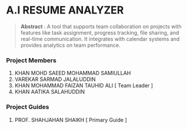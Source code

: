 # A.I RESUME ANALYZER

> **Abstract** : A tool that supports team collaboration on projects with features like task assignment, progress tracking, file sharing, and real-time communication. It integrates with calendar systems and provides analytics on team performance.

### Project Members
1. KHAN MOHD SAEED MOHAMMAD SAMIULLAH 
2. VAREKAR SARMAD JALALUDDIN 
3. KHAN MOHAMMAD FAIZAN TAUHID ALI  [ Team Leader ] 
4. KHAN AATIKA SALAHUDDIN 

### Project Guides
1. PROF. SHAHJAHAN SHAIKH  [ Primary Guide ] 
